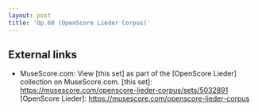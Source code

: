 ```yaml
---
layout: post
title: 'Op.60 (OpenScore Lieder Corpus)'
---
```


## External links

- MuseScore.com: View [this set] as part of the [OpenScore Lieder] collection on MuseScore.com.
[this set]: https://musescore.com/openscore-lieder-corpus/sets/5032891
[OpenScore Lieder]: https://musescore.com/openscore-lieder-corpus
